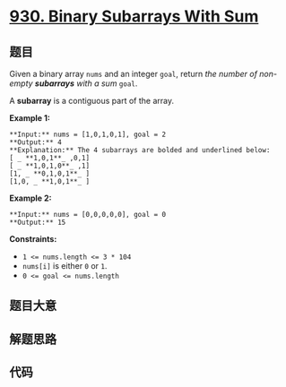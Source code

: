 # [930. Binary Subarrays With Sum](https://leetcode.com/problems/binary-subarrays-with-sum)

## 题目

Given a binary array `nums` and an integer `goal`, return _the number of non-
empty **subarrays** with a sum_ `goal`.

A **subarray** is a contiguous part of the array.



**Example 1:**

    
    
    **Input:** nums = [1,0,1,0,1], goal = 2
    **Output:** 4
    **Explanation:** The 4 subarrays are bolded and underlined below:
    [ _ **1,0,1**_ ,0,1]
    [ _ **1,0,1,0**_ ,1]
    [1, _ **0,1,0,1**_ ]
    [1,0, _ **1,0,1**_ ]
    

**Example 2:**

    
    
    **Input:** nums = [0,0,0,0,0], goal = 0
    **Output:** 15
    



**Constraints:**

  * `1 <= nums.length <= 3 * 104`
  * `nums[i]` is either `0` or `1`.
  * `0 <= goal <= nums.length`


## 题目大意

## 解题思路

## 代码

```javascript

```
